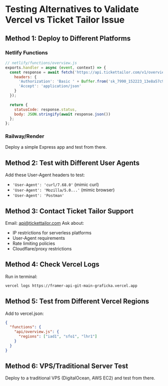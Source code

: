 # Testing Alternatives to Validate Vercel vs Ticket Tailor Issue

## Method 1: Deploy to Different Platforms

### Netlify Functions
```javascript
// netlify/functions/overview.js
exports.handler = async (event, context) => {
  const response = await fetch('https://api.tickettailor.com/v1/overview', {
    headers: {
      'Authorization': 'Basic ' + Buffer.from('sk_7990_152223_13e8a57c94fcdbd4fb1c34b26217fb16:').toString('base64'),
      'Accept': 'application/json'
    }
  });
  
  return {
    statusCode: response.status,
    body: JSON.stringify(await response.json())
  };
};
```

### Railway/Render
Deploy a simple Express app and test from there.

## Method 2: Test with Different User Agents

Add these User-Agent headers to test:
- `'User-Agent': 'curl/7.68.0'` (mimic curl)
- `'User-Agent': 'Mozilla/5.0...'` (mimic browser)
- `'User-Agent': 'Postman'`

## Method 3: Contact Ticket Tailor Support

Email: api@tickettailor.com
Ask about:
- IP restrictions for serverless platforms
- User-Agent requirements
- Rate limiting policies
- Cloudflare/proxy restrictions

## Method 4: Check Vercel Logs

Run in terminal:
```bash
vercel logs https://framer-api-git-main-graficka.vercel.app
```

## Method 5: Test from Different Vercel Regions

Add to vercel.json:
```json
{
  "functions": {
    "api/overview.js": {
      "regions": ["iad1", "sfo1", "lhr1"]
    }
  }
}
```

## Method 6: VPS/Traditional Server Test

Deploy to a traditional VPS (DigitalOcean, AWS EC2) and test from there. 